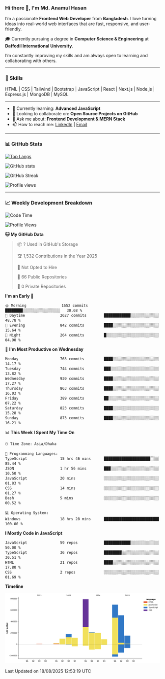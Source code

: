 ### Hi there 👋, I'm Md. Anamul Hasan

I’m a passionate **Frontend Web Developer** from **Bangladesh**. I love turning ideas into real-world web interfaces that are fast, responsive, and user-friendly.

🎓 Currently pursuing a degree in **Computer Science & Engineering** at **Daffodil International University**.

I’m constantly improving my skills and am always open to learning and collaborating with others.

---

### 🚀 Skills
HTML | CSS | Tailwind | Bootstrap | JavaScript | React | Next.js | Node.js | Express.js | MongoDB | MySQL 

---

- 🌱 Currently learning: **Advanced JavaScript**
- 👯 Looking to collaborate on: **Open Source Projects on GitHub**
- 💬 Ask me about: **Frontend Development & MERN Stack**
- 📫 How to reach me: [LinkedIn](https://www.linkedin.com/in/mdanamulhasan201) | [Email](mailto:anamulhasan3625@gmail.com)

---

### 📊 GitHub Stats

[![Top Langs](https://github-readme-stats.vercel.app/api/top-langs/?username=mdanamulhasan201&layout=compact)](https://github.com/anuraghazra/github-readme-stats)

![GitHub stats](https://github-readme-stats.vercel.app/api?username=mdanamulhasan201&show_icons=true&count_private=true&theme=tokyonight)

![GitHub Streak](https://streak-stats.demolab.com?user=mdanamulhasan201&theme=tokyonight)

![Profile views](https://gpvc.arturio.dev/mdanamulhasan201)

---

### 📈 Weekly Development Breakdown

<!--START_SECTION:waka-->
![Code Time](http://img.shields.io/badge/Code%20Time-571%20hrs%2037%20mins-blue)

![Profile Views](http://img.shields.io/badge/Profile%20Views-1-blue)

**🐱 My GitHub Data** 

> 📦 ? Used in GitHub's Storage 
 > 
> 🏆 1,532 Contributions in the Year 2025
 > 
> 🚫 Not Opted to Hire
 > 
> 📜 66 Public Repositories 
 > 
> 🔑 0 Private Repositories 
 > 
**I'm an Early 🐤** 

```text
🌞 Morning                1652 commits        ████████░░░░░░░░░░░░░░░░░   30.68 % 
🌆 Daytime                2627 commits        ████████████░░░░░░░░░░░░░   48.78 % 
🌃 Evening                842 commits         ████░░░░░░░░░░░░░░░░░░░░░   15.64 % 
🌙 Night                  264 commits         █░░░░░░░░░░░░░░░░░░░░░░░░   04.90 % 
```
📅 **I'm Most Productive on Wednesday** 

```text
Monday                   763 commits         ████░░░░░░░░░░░░░░░░░░░░░   14.17 % 
Tuesday                  744 commits         ███░░░░░░░░░░░░░░░░░░░░░░   13.82 % 
Wednesday                930 commits         ████░░░░░░░░░░░░░░░░░░░░░   17.27 % 
Thursday                 863 commits         ████░░░░░░░░░░░░░░░░░░░░░   16.03 % 
Friday                   389 commits         ██░░░░░░░░░░░░░░░░░░░░░░░   07.22 % 
Saturday                 823 commits         ████░░░░░░░░░░░░░░░░░░░░░   15.28 % 
Sunday                   873 commits         ████░░░░░░░░░░░░░░░░░░░░░   16.21 % 
```


📊 **This Week I Spent My Time On** 

```text
🕑︎ Time Zone: Asia/Dhaka

💬 Programming Languages: 
TypeScript               15 hrs 46 mins      █████████████████████░░░░   85.44 % 
JSON                     1 hr 56 mins        ███░░░░░░░░░░░░░░░░░░░░░░   10.50 % 
JavaScript               20 mins             ░░░░░░░░░░░░░░░░░░░░░░░░░   01.83 % 
CSS                      14 mins             ░░░░░░░░░░░░░░░░░░░░░░░░░   01.27 % 
Bash                     5 mins              ░░░░░░░░░░░░░░░░░░░░░░░░░   00.52 % 

💻 Operating System: 
Windows                  18 hrs 28 mins      █████████████████████████   100.00 % 
```

**I Mostly Code in JavaScript** 

```text
JavaScript               59 repos            ████████████░░░░░░░░░░░░░   50.00 % 
TypeScript               36 repos            ████████░░░░░░░░░░░░░░░░░   30.51 % 
HTML                     21 repos            ████░░░░░░░░░░░░░░░░░░░░░   17.80 % 
CSS                      2 repos             ░░░░░░░░░░░░░░░░░░░░░░░░░   01.69 % 
```



**Timeline**

![Lines of Code chart](https://raw.githubusercontent.com/mdanamulhasan201/mdanamulhasan201/main/assets/bar_graph.png)


 Last Updated on 18/08/2025 12:53:19 UTC
<!--END_SECTION:waka-->
